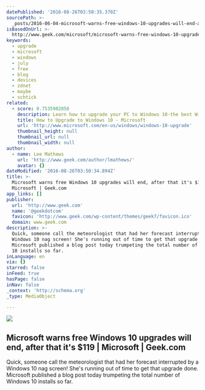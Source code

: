 ```yaml
---
datePublished: '2016-08-26T03:50:35.370Z'
sourcePath: >-
  _posts/2016-06-04-microsoft-warns-free-windows-10-upgrades-will-end-after-tha.md
isBasedOnUrl: >-
  http://www.geek.com/microsoft/microsoft-warns-free-windows-10-upgrades-will-end-after-that-its-119-1654236/
keywords:
  - upgrade
  - microsoft
  - windows
  - july
  - free
  - blog
  - devices
  - zdnet
  - maybe
  - schtick
related:
  - score: 0.7535902858
    description: Learn how to upgrade your PC to Windows 10-the best Windows ever
    title: How to Upgrade to Windows 10 - Microsoft
    url: 'http://www.microsoft.com/en-us/windows/windows-10-upgrade'
    thumbnail_height: null
    thumbnail_url: null
    thumbnail_width: null
author:
  - name: Lee Mathews
    url: 'http://www.geek.com/author/lmathews/'
    avatar: {}
dateModified: '2016-08-26T03:50:34.894Z'
title: >-
  Microsoft warns free Windows 10 upgrades will end, after that it's $119 |
  Microsoft | Geek.com
app_links: []
publisher:
  url: 'http://www.geek.com'
  name: '@geekdotcom'
  favicon: 'http://www.geek.com/wp-content/themes/geek7/favicon.ico'
  domain: www.geek.com
description: >-
  Quick, someone call the meteorologist that had her forecast interrupted by a
  Windows 10 nag screen! She's running out of time to get that upgrade done.
  Microsoft published a blog post today trumpeting the total number of Windows
  10 installs so far.
inLanguage: en
via: {}
starred: false
inFeed: true
hasPage: false
inNav: false
_context: 'http://schema.org'
_type: MediaObject

---
```

<article style=""><img src="https://s3-us-west-2.amazonaws.com/the-grid-img/p/ffd52b92348592a6b50073c3ee16ebfe333c57ef.jpg" /><h1>Microsoft warns free Windows 10 upgrades will end, after that it's $119 | Microsoft | Geek.com</h1><p>Quick, someone call the meteorologist that had her forecast interrupted by a Windows 10 nag screen! She's running out of time to get that upgrade done. Microsoft published a blog post today trumpeting the total number of Windows 10 installs so far.</p></article>